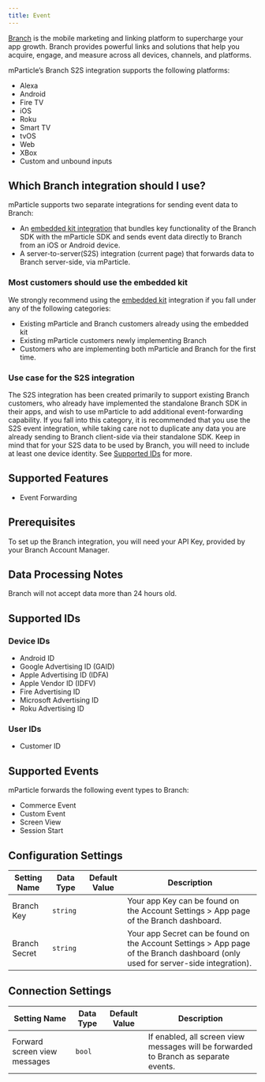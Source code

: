 ```yaml
---
title: Event
---
```


[Branch](https://branch.io/) is the mobile marketing and linking platform to supercharge your app growth. Branch provides powerful links and solutions that help you acquire, engage, and measure across all devices, channels, and platforms.

mParticle’s Branch S2S integration supports the following platforms:

* Alexa
* Android
* Fire TV
* iOS
* Roku
* Smart TV
* tvOS
* Web
* XBox
* Custom and unbound inputs

## Which Branch integration should I use?

mParticle supports two separate integrations for sending event data to Branch:

* An [embedded kit integration](/integrations/branch-metrics/event/) that bundles key functionality of the Branch SDK with the mParticle SDK and sends event data directly to Branch from an iOS or Android device.
* A server-to-server(S2S) integration (current page) that forwards data to Branch server-side, via mParticle.

### Most customers should use the embedded kit

We strongly recommend using the [embedded kit](/integrations/branch-metrics/event/) integration if you fall under any of the following categories:

* Existing mParticle and Branch customers already using the embedded kit
* Existing mParticle customers newly implementing Branch
* Customers who are implementing both mParticle and Branch for the first time.

### Use case for the S2S integration

The S2S integration has been created primarily to support existing Branch customers, who already have implemented the standalone Branch SDK in their apps, and wish to use mParticle to add additional event-forwarding capability. If you fall into this category, it is recommended that you use the S2S event integration, while taking care not to duplicate any data you are already sending to Branch client-side via their standalone SDK. Keep in mind that for your S2S data to be used by Branch, you will need to include at least one device identity. See [Supported IDs](#supported-ids) for more.

<!--

The final use case for the S2S integration concerns web data. Since the embedded kit only supports iOS and Android, you may wish to use the S2S integration to send web data to branch, even if you have already implemented the embedded kit.

Note that the only available identifier for Web Data is Customer ID, so for your web event data to be used by Branch, you must include a Customer ID and you also must be setting Customer ID in your embedded kit implementation so that the your web data can be successfully matched to a user by Branch. See the [User Identity](/integrations/branch-metrics/event/#user-identity) section of the embedded kit docs for more.
-->

## Supported Features

* Event Forwarding

## Prerequisites

To set up the Branch integration, you will need your API Key, provided by your Branch Account Manager.

## Data Processing Notes

Branch will not accept data more than 24 hours old.

## Supported IDs

### Device IDs  

* Android ID
* Google Advertising ID (GAID)
* Apple Advertising ID (IDFA)
* Apple Vendor ID (IDFV)
* Fire Advertising ID
* Microsoft Advertising ID
* Roku Advertising ID

### User IDs  

* Customer ID  

## Supported Events

mParticle forwards the following event types to Branch:

* Commerce Event
* Custom Event  
* Screen View
* Session Start

## Configuration Settings

| Setting Name| Data Type | Default Value | Description |
|-------------|----------|----------------|-----------------|
| Branch Key | `string` | | Your app Key can be found on the Account Settings > App page of the Branch dashboard. |
| Branch Secret | `string` | | Your app Secret can be found on the Account Settings > App page of the Branch dashboard (only used for server-side integration). |

## Connection Settings

| Setting Name |  Data Type | Default Value | Description |
| ---|---|---|---|
| Forward screen view messages | `bool` |  | If enabled, all screen view messages will be forwarded to Branch as separate events. |
